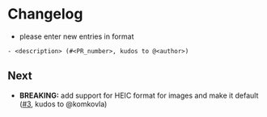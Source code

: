# Changelog

- please enter new entries in format 

```
- <description> (#<PR_number>, kudos to @<author>)
```

## Next

- **BREAKING:** add support for HEIC format for images and make it default ([#3](https://github.com/AckeeCZ/ackee-ios-snapshots/pull/3), kudos to @komkovla)
